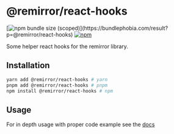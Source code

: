 # @remirror/react-hooks

[![npm bundle size (scoped)](https://img.shields.io/bundlephobia/minzip/@remirror/react-hooks.svg?)](https://bundlephobia.com/result?p=@remirror/react-hooks)
[![npm](https://img.shields.io/npm/dm/@remirror/react-hooks.svg?&logo=npm)](https://www.npmjs.com/package/@remirror/react-hooks)

Some helper react hooks for the remirror library.

## Installation

```bash
yarn add @remirror/react-hooks # yarn
pnpm add @remirror/react-hooks # pnpm
npm install @remirror/react-hooks # npm
```

## Usage

For in depth usage with proper code example see the [docs](https://docs.remirror.org)
